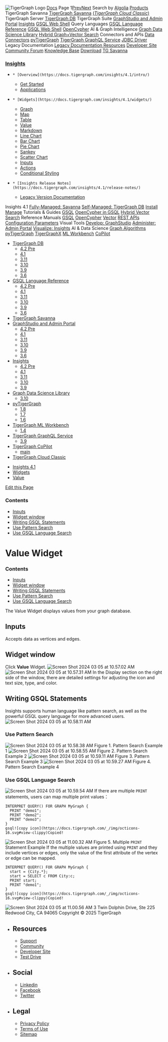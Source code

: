 ![TigerGraph Logo](https://www.tigergraph.com/wp-content/uploads/2020/05/TG_LOGO.svg) [Docs](https://docs.tigergraph.com/home)
Page 1[Prev](https://docs.tigergraph.com/insights/4.1/widgets/single-value)[Next](https://docs.tigergraph.com/insights/4.1/widgets/single-value)
Search by [Algolia](https://www.algolia.com/docsearch)
[Products](https://docs.tigergraph.com/insights/4.1/widgets/single-value)
TigerGraph Savanna
[TigerGraph Savanna](https://docs.tigergraph.com/savanna/main/overview/) [(_TigerGraph Cloud Classic_)](https://docs.tigergraph.com/cloud/main/start/overview)
TigerGraph Server
[TigerGraph DB](https://docs.tigergraph.com/tigergraph-server/4.2/intro/)
TigerGraph Suite
[GraphStudio and Admin Portal](https://docs.tigergraph.com/gui/4.2/intro/) [Insights](https://docs.tigergraph.com/insights/4.2/intro/) [GSQL Web Shell](https://docs.tigergraph.com/tigergraph-server/current/gsql-shell/web)
Query Languages
[GSQL Language Reference](https://docs.tigergraph.com/gsql-ref/4.2/intro/) [GSQL Web Shell](https://docs.tigergraph.com/tigergraph-server/current/gsql-shell/web) [OpenCypher](https://docs.tigergraph.com/gsql-ref/current/opencypher-in-gsql)
AI & Graph Intelligence
[Graph Data Science Library](https://docs.tigergraph.com/graph-ml/3.10/intro/) [Hybrid Graph+Vector Search](https://docs.tigergraph.com/gsql-ref/current/vector/)
Connectors and APIs
[Data Connectors](https://docs.tigergraph.com/tigergraph-server/current/data-loading) [pyTigerGraph](https://docs.tigergraph.com/pytigergraph/1.8/intro/) [TigerGraph GraphQL Service](https://docs.tigergraph.com/graphql/3.9/) [JDBC Driver](https://github.com/tigergraph/ecosys/tree/master/tools/etl/tg-jdbc-driver)
Legacy Documentation
[ Legacy Documentation ](https://docs-legacy.tigergraph.com)
[Resources](https://docs.tigergraph.com/insights/4.1/widgets/single-value)
[Developer Site](https://dev.tigergraph.com/) [Community Forum](https://community.tigergraph.com/) [Knowledge Base](https://tigergraph.freshdesk.com/support/solutions)
[Download](https://dl.tigergraph.com)
[ TG Savanna](https://savanna.tgcloud.io)
### [Insights](https://docs.tigergraph.com/insights/4.1/intro/)
  *     * [Overview](https://docs.tigergraph.com/insights/4.1/intro/)
    * [Get Started](https://docs.tigergraph.com/insights/4.1/intro/get-started)
    * [Applications](https://docs.tigergraph.com/insights/4.1/intro/applications)
  *     * [Widgets](https://docs.tigergraph.com/insights/4.1/widgets/)
      * [Graph](https://docs.tigergraph.com/insights/4.1/widgets/graph-widget)
      * [Map](https://docs.tigergraph.com/insights/4.1/widgets/map-widget)
      * [Table](https://docs.tigergraph.com/insights/4.1/widgets/table-widget)
      * [Value](https://docs.tigergraph.com/insights/4.1/widgets/single-value)
      * [Markdown](https://docs.tigergraph.com/insights/4.1/widgets/markdown-widget)
      * [Line Chart](https://docs.tigergraph.com/insights/4.1/widgets/line-chart)
      * [Bar Chart](https://docs.tigergraph.com/insights/4.1/widgets/bar-chart)
      * [Pie Chart](https://docs.tigergraph.com/insights/4.1/widgets/pie-chart)
      * [Sankey](https://docs.tigergraph.com/insights/4.1/widgets/sankey)
      * [Scatter Chart](https://docs.tigergraph.com/insights/4.1/widgets/scatter-plot-widget)
      * [Inputs](https://docs.tigergraph.com/insights/4.1/widgets/inputs)
    * [Actions](https://docs.tigergraph.com/insights/4.1/widgets/actions)
    * [Conditional Styling](https://docs.tigergraph.com/insights/4.1/widgets/conditional-styling)
  *     * [Insights Release Notes](https://docs.tigergraph.com/insights/4.1/release-notes/)
    * [Legacy Version Documentation](https://docs.tigergraph.com/insights/4.1/release-notes/legacy-tg-versions)


Insights 4.1
[Fully-Managed: Savanna](https://docs.tigergraph.com/savanna/main/overview/)
[Self-Managed: TigerGraph DB](https://docs.tigergraph.com/tigergraph-server/4.2/intro/)
[Install](https://docs.tigergraph.com/tigergraph-server/current/getting-started/) [Manage](https://docs.tigergraph.com/tigergraph-server/current/system-management/)
Tutorials & Guides
[GSQL](https://github.com/tigergraph/ecosys/blob/master/tutorials/GSQL.md) [OpenCypher in GSQL](https://github.com/tigergraph/ecosys/blob/master/tutorials/Cypher.md) [Hybrid Vector Search](https://github.com/tigergraph/ecosys/blob/master/tutorials/VectorSearch.md)
Reference Manuals
[GSQL](https://docs.tigergraph.com/gsql-ref/4.2/intro/) [OpenCypher](https://docs.tigergraph.com/gsql-ref/current/opencypher-in-gsql/) [Vector](https://docs.tigergraph.com/gsql-ref/current/vector/) [REST APIs](https://docs.tigergraph.com/tigergraph-server/current/api/) [Configuration Parameters](https://docs.tigergraph.com/tigergraph-server/current/reference/configuration-parameters)
Visual Tools
[Develop: GraphStudio](https://docs.tigergraph.com/gui/4.2/intro/) [Administer: Admin Portal](https://docs.tigergraph.com/gui/4.2/intro/) [Visualize: Insights](https://docs.tigergraph.com/insights/4.2/intro/)
AI & Data Science
[Graph Algorithms](https://docs.tigergraph.com/graph-ml/3.10/intro/) [pyTigerGraph](https://docs.tigergraph.com/pytigergraph/1.8/intro/) [TigerGraphX](https://github.com/tigergraph/ecosys/blob/master/tutorials/TigerGraphX.md) [ML Workbench](https://docs.tigergraph.com/ml-workbench/1.4/intro/) [CoPilot](https://docs.tigergraph.com/tg-copilot/intro/)
  * [TigerGraph DB](https://docs.tigergraph.com/tigergraph-server/4.2/intro/)
    * [4.2 Pre](https://docs.tigergraph.com/tigergraph-server/4.2/intro/)
    * [4.1](https://docs.tigergraph.com/tigergraph-server/4.1/intro/)
    * [3.11](https://docs.tigergraph.com/tigergraph-server/3.11/intro/)
    * [3.10](https://docs.tigergraph.com/tigergraph-server/3.10/intro/)
    * [3.9](https://docs.tigergraph.com/tigergraph-server/3.9/intro/)
    * [3.6](https://docs.tigergraph.com/tigergraph-server/3.6/intro/)
  * [GSQL Language Reference](https://docs.tigergraph.com/gsql-ref/4.2/intro/)
    * [4.2 Pre](https://docs.tigergraph.com/gsql-ref/4.2/intro/)
    * [4.1](https://docs.tigergraph.com/gsql-ref/4.1/intro/)
    * [3.11](https://docs.tigergraph.com/gsql-ref/3.11/intro/)
    * [3.10](https://docs.tigergraph.com/gsql-ref/3.10/intro/)
    * [3.9](https://docs.tigergraph.com/gsql-ref/3.9/intro/)
    * [3.6](https://docs.tigergraph.com/gsql-ref/3.6/intro/intro)
  * [TigerGraph Savanna](https://docs.tigergraph.com/savanna/main/overview/)
  * [GraphStudio and Admin Portal](https://docs.tigergraph.com/gui/4.2/intro/)
    * [4.2 Pre](https://docs.tigergraph.com/gui/4.2/intro/)
    * [4.1](https://docs.tigergraph.com/gui/4.1/intro/)
    * [3.11](https://docs.tigergraph.com/gui/3.11/intro/)
    * [3.10](https://docs.tigergraph.com/gui/3.10/intro/)
    * [3.9](https://docs.tigergraph.com/gui/3.9/intro/)
    * [3.6](https://docs.tigergraph.com/gui/3.6/graphstudio/overview)
  * [Insights](https://docs.tigergraph.com/insights/4.2/intro/)
    * [4.2 Pre](https://docs.tigergraph.com/insights/4.2/intro/)
    * [4.1](https://docs.tigergraph.com/insights/4.1/intro/)
    * [3.11](https://docs.tigergraph.com/insights/3.11/intro/)
    * [3.10](https://docs.tigergraph.com/insights/3.10/intro/)
    * [3.9](https://docs.tigergraph.com/insights/3.9/intro/)
  * [Graph Data Science Library](https://docs.tigergraph.com/graph-ml/3.10/intro/)
    * [3.10](https://docs.tigergraph.com/graph-ml/3.10/intro/)
  * [pyTigerGraph](https://docs.tigergraph.com/pytigergraph/1.8/intro/)
    * [1.8](https://docs.tigergraph.com/pytigergraph/1.8/intro/)
    * [1.7](https://docs.tigergraph.com/pytigergraph/1.7/intro/)
    * [1.6](https://docs.tigergraph.com/pytigergraph/1.6/intro/)
  * [TigerGraph ML Workbench](https://docs.tigergraph.com/ml-workbench/1.4/intro/)
    * [1.4](https://docs.tigergraph.com/ml-workbench/1.4/intro/)
  * [TigerGraph GraphQL Service](https://docs.tigergraph.com/graphql/3.9/)
    * [3.9](https://docs.tigergraph.com/graphql/3.9/)
  * [TigerGraph CoPilot](https://docs.tigergraph.com/tg-copilot/intro/)
    * [main](https://docs.tigergraph.com/tg-copilot/intro/)
  * [TigerGraph Cloud Classic](https://docs.tigergraph.com/cloud/main/start/overview)


[](https://docs.tigergraph.com/home/)
  * [Insights 4.1](https://docs.tigergraph.com/insights/4.1/intro/)
  * [Widgets](https://docs.tigergraph.com/insights/4.1/widgets/)
  * [Value](https://docs.tigergraph.com/insights/4.1/widgets/single-value)


[Edit this Page](https://github.com/tigergraph/insights-docs/edit/4.1/modules/widgets/pages/single-value.adoc)
### Contents
  * [Inputs](https://docs.tigergraph.com/insights/4.1/widgets/single-value#_inputs)
  * [Widget window](https://docs.tigergraph.com/insights/4.1/widgets/single-value#_widget_window)
  * [Writing GSQL Statements](https://docs.tigergraph.com/insights/4.1/widgets/single-value#_writing_gsql_statements)
  * [Use Pattern Search](https://docs.tigergraph.com/insights/4.1/widgets/single-value#_use_pattern_search)
  * [Use GSQL Language Search](https://docs.tigergraph.com/insights/4.1/widgets/single-value#_use_gsql_language_search)


# Value Widget
### Contents
  * [Inputs](https://docs.tigergraph.com/insights/4.1/widgets/single-value#_inputs)
  * [Widget window](https://docs.tigergraph.com/insights/4.1/widgets/single-value#_widget_window)
  * [Writing GSQL Statements](https://docs.tigergraph.com/insights/4.1/widgets/single-value#_writing_gsql_statements)
  * [Use Pattern Search](https://docs.tigergraph.com/insights/4.1/widgets/single-value#_use_pattern_search)
  * [Use GSQL Language Search](https://docs.tigergraph.com/insights/4.1/widgets/single-value#_use_gsql_language_search)


The Value Widget displays values from your graph database.
## [](https://docs.tigergraph.com/insights/4.1/widgets/single-value#_inputs)Inputs
Accepts data as vertices and edges.
## [](https://docs.tigergraph.com/insights/4.1/widgets/single-value#_widget_window)Widget window
Click **Value** Widget.
![Screen Shot 2024 03 05 at 10.57.02 AM](https://docs.tigergraph.com/insights/4.1/widgets/_images/Screen%20Shot%202024-03-05%20at%2010.57.02%20AM.png)
![Screen Shot 2024 03 05 at 10.57.31 AM](https://docs.tigergraph.com/insights/4.1/widgets/_images/Screen%20Shot%202024-03-05%20at%2010.57.31%20AM.png)
In the Display section on the right side of the window, there are detailed settings for adjusting the icon and text size, type, and color.
## [](https://docs.tigergraph.com/insights/4.1/widgets/single-value#_writing_gsql_statements)Writing GSQL Statements
Insights supports human language like pattern search, as well as the powerful GSQL query language for more advanced users.
![Screen Shot 2024 03 05 at 10.58.11 AM](https://docs.tigergraph.com/insights/4.1/widgets/_images/Screen%20Shot%202024-03-05%20at%2010.58.11%20AM.png)
### [](https://docs.tigergraph.com/insights/4.1/widgets/single-value#_use_pattern_search)Use Pattern Search
![Screen Shot 2024 03 05 at 10.58.38 AM](https://docs.tigergraph.com/insights/4.1/widgets/_images/Screen%20Shot%202024-03-05%20at%2010.58.38%20AM.png)
Figure 1. Pattern Search Example 1
![Screen Shot 2024 03 05 at 10.58.55 AM](https://docs.tigergraph.com/insights/4.1/widgets/_images/Screen%20Shot%202024-03-05%20at%2010.58.55%20AM.png)
Figure 2. Pattern Search Example 2
![Screen Shot 2024 03 05 at 10.59.11 AM](https://docs.tigergraph.com/insights/4.1/widgets/_images/Screen%20Shot%202024-03-05%20at%2010.59.11%20AM.png)
Figure 3. Pattern Search Example 3
![Screen Shot 2024 03 05 at 10.59.27 AM](https://docs.tigergraph.com/insights/4.1/widgets/_images/Screen%20Shot%202024-03-05%20at%2010.59.27%20AM.png)
Figure 4. Pattern Search Example 4
### [](https://docs.tigergraph.com/insights/4.1/widgets/single-value#_use_gsql_language_search)Use GSQL Language Search
![Screen Shot 2024 03 05 at 10.59.54 AM](https://docs.tigergraph.com/insights/4.1/widgets/_images/Screen%20Shot%202024-03-05%20at%2010.59.54%20AM.png)
If there are multiple `PRINT` statements, users can map multiple print values：
```
INTERPRET QUERY() FOR GRAPH MyGraph {
  PRINT "demo1";
  PRINT "demo2";
  PRINT "demo3";
}
gsql![copy icon](https://docs.tigergraph.com/_/img/octicons-16.svg#view-clippy)Copied!

```

![Screen Shot 2024 03 05 at 11.00.32 AM](https://docs.tigergraph.com/insights/4.1/widgets/_images/Screen%20Shot%202024-03-05%20at%2011.00.32%20AM.png)
Figure 5. Multiple `PRINT` Statement Example
If the multiple values are printed using `PRINT` and they include vertices or edges, only the value of the first attribute of the vertex or edge can be mapped.
```
INTERPRET QUERY() FOR GRAPH MyGraph {
  start = {City.*};
  start = SELECT c FROM City:c;
  PRINT start;
  PRINT "demo1";
}
gsql![copy icon](https://docs.tigergraph.com/_/img/octicons-16.svg#view-clippy)Copied!

```

![Screen Shot 2024 03 05 at 11.00.56 AM](https://docs.tigergraph.com/insights/4.1/widgets/_images/Screen%20Shot%202024-03-05%20at%2011.00.56%20AM.png)
3 Twin Dolphin Drive, Ste 225 Redwood City, CA 94065 
Copyright © 2025 TigerGraph
  * ## Resources
    * [Support](https://www.tigergraph.com/support/)
    * [Community](https://community.tigergraph.com/)
    * [Developer Site](https://dev.tigergraph.com/)
    * [Test Drive](https://testdrive.tigergraph.com/)
  * ## Social
    * [Linkedin](https://www.linkedin.com/company/tigergraph/)
    * [Facebook](https://www.facebook.com/TigerGraphDB/)
    * [Twitter](https://twitter.com/tigergraphdb)
  * ## Legal
    * [Privacy Policy](https://www.tigergraph.com/privacy-policy/)
    * [Terms of Use](https://www.tigergraph.com/terms/)
    * [Sitemap](https://docs.tigergraph.com/sitemap.xml)


